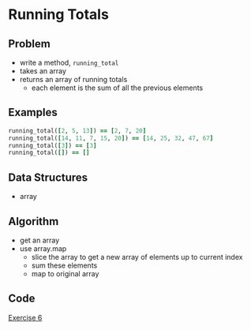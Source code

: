 # Running Totals

## Problem

- write a method, `running_total`
- takes an array
- returns an array of running totals
  - each element is the sum of all the previous elements

## Examples

```ruby
running_total([2, 5, 13]) == [2, 7, 20]
running_total([14, 11, 7, 15, 20]) == [14, 25, 32, 47, 67]
running_total([3]) == [3]
running_total([]) == []
```

## Data Structures

- array

## Algorithm

- get an array
- use array.map
  - slice the array to get a new array of elements up to current index
  - sum these elements
  - map to original array

## Code
[Exercise 6](/exercise_6.rb)